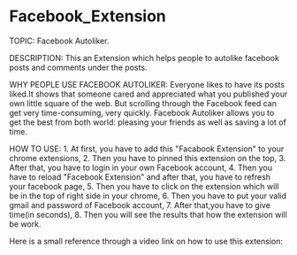 # Facebook_Extension

TOPIC: Facebook Autoliker.

DESCRIPTION: This an Extension which helps people to autolike facebook posts and comments under the posts.

WHY PEOPLE USE FACEBOOK AUTOLIKER: Everyone likes to have its posts liked.It shows that someone cared and appreciated what you published your own little square of the web. But scrolling through the Facebook feed can get very time-consuming, very quickly. Facebook Autoliker allows you to get the best from both world: pleasing your friends as well as saving a lot of time.

HOW TO USE: 1. At first, you have to add this "Facabook Extension" to your chrome extensions, 2. Then you have to pinned this extension on the top, 3. After that, you have to login in your own Facebook account, 4. Then you have to reload "Facebook Extension" and after that, you have to refresh your facebook page, 5. Then you have to click on the extension which will be in the top of right side in your chrome, 6. Then you have to put your valid gmail and password of Facebook account, 7. After that,you have to give time(in seconds), 8. Then you will see the results that how the extension will be work.

Here is a small reference through a video link on how to use this extension:
